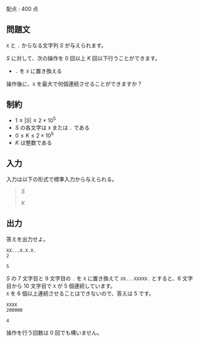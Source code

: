 配点 : $400$ 点

## 問題文

`X` と `.` からなる文字列 $S$ が与えられます。  

$S$ に対して、次の操作を $0$ 回以上 $K$ 回以下行うことができます。  

- `.` を `X` に置き換える

操作後に、`X` を最大で何個連続させることができますか？

## 制約

- $1 \leq |S| \leq 2 \times 10^5$
- $S$ の各文字は `X` または `.` である
- $0 \leq K \leq 2 \times 10^5$
- $K$ は整数である

## 入力

入力は以下の形式で標準入力から与えられる。

> $S$
> 
> $K$

## 出力

答えを出力せよ。  

```input1
XX...X.X.X.
2
```

```output1
5
```

$S$ の $7$ 文字目と $9$ 文字目の `.` を `X` に置き換えて `XX...XXXXX.` とすると、$6$ 文字目から $10$ 文字目で `X` が $5$ 個連続しています。<br>
`X` を $6$ 個以上連続させることはできないので、答えは $5$ です。

```input2
XXXX
200000
```

```output2
4
```

操作を行う回数は $0$ 回でも構いません。